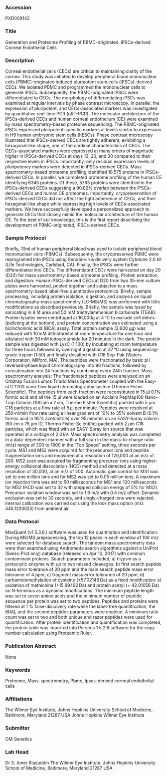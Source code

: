 ### Accession
PXD009142

### Title
Generation and Proteome Profiling of PBMC-originated, iPSCs-derived Corneal Endothelial Cells

### Description
Corneal endothelial cells (CECs) are critical to maintaining clarity of the cornea. This study was initiated to develop peripheral blood mononuclear cells (PBMC)-originated induced pluripotent stem cells (iPSCs)-derived CECs. We isolated PBMC and programmed the mononuclear cells to generate iPSCs. Subsequently, the PBMC-originated iPSCs were differentiated to CECs. The morphology of differentiating iPSCs was examined at regular intervals by phase contrast microscopy. In parallel, the expression of pluripotent, and CECs-associated markers was investigated by quantitative real-time PCR (qRT-PCR). The molecular architecture of the iPSCs-derived CECs and human corneal endothelium (CE) were examined by mass spectrometry-based proteome sequencing. The PBMC-originated iPSCs expressed pluripotent-specific markers at levels similar to expression in H9 human embryonic stem cells (hESCs). Phase contrast microscopy illustrated that iPSCs-derived CECs are tightly adherent, exhibiting a hexagonal-like shape, one of the cardinal characteristics of CECs. The CECs-associated markers were expressed at many orders of magnitude higher in iPSCs-derived CECs at days 13, 20, and 30 compared to their respective levels in iPSCs. Importantly, only residual expression levels of pluripotency markers were detected in iPSCs-derived CECs. Mass spectrometry-based proteome profiling identified 10,575 proteins in iPSCs-derived CECs. In parallel, we completed proteome profiling of the human CE identifying 6345 proteins. Of these, 5763 proteins were identified in the iPSCs-derived CECs suggesting a 90.82% overlap between the iPSCs-derived CECs and human CE proteomes. Importantly, cryopreservation of iPSCs-derived CECs did not affect the tight adherence of CECs, and their hexagonal-like shape while expressing high levels of CECs-associated markers. We have successfully developed a personalized approach to generate CECs that closely mimic the molecular architecture of the human CE. To the best of our knowledge, this is the first report describing the development of PBMC-originated, iPSCs-derived CECs.

### Sample Protocol
Briefly, 10ml of human peripheral blood was used to isolate peripheral blood mononuclear cells (PBMCs). Subsequently, the cryopreserved PBMC were reprogramed into iPSCs using Sendai-virus delivery system Cytotune 2.0 kit (Life Technologies, Carlsbad, CA). Finally, the iPSCs were further differentiated into CECs. The differentiated CECs were harvested on day 20 (D20) for mass spectrometry-based proteome profiling. Protein extraction, and digestion: Human iPSCs-derived CECs at D20 from two 35-mm culture plates were harvested, pooled together and subjected to a mass spectrometry-based label-free quantitative proteomics. Briefly, sample processing, including protein isolation, digestion, and analysis on liquid chromatography-mass spectrometry (LC-MS/MS) was performed with little modifications as described previously. Briefly, the sample was lysed by sonicating in 8 M urea and 50 mM triethylammonium bicarbonate (TEAB). Protein lysates were centrifuged at 16,000g at 4 °C to exclude cell debris (pelleting at the bottom), and protein concentration was estimated using a bicinchoninic acid (BCA) assay. Total protein sample (2,600 µg) was reduced with 10 mM dithiothreitol at room temperature for one hour and alkylated with 30 mM iodoacetamide for 20 minutes in the dark. The protein sample was digested with LysC (1:100) by incubating at room temperature for three hours followed by overnight digestion at 37 °C using sequencing-grade trypsin (1:50) and finally desalted with C18 Sep-Pak (Waters Corporation, Milford, MA). The peptides were fractionated by basic pH reversed-phase liquid chromatography into 96 fractions, followed by concatenation into 24 fractions by combining every 24th fraction. Mass spectrometry analysis: The fractionated peptides were analyzed on an Orbitrap Fusion Lumos Tribrid Mass Spectrometer coupled with the Easy-nLC 1200 nano-flow liquid chromatography system (Thermo Fisher Scientific). The peptides from each fraction were reconstituted in 15 μl 0.1% formic acid and all the 15 μl were loaded on an Acclaim PepMap100 Nano-Trap Column (100 μm × 2 cm, Thermo Fisher Scientific) packed with 5 μm C18 particles at a flow rate of 5 μl per minute. Peptides were resolved at 250-nl/min flow rate using a linear gradient of 10% to 35% solvent B (0.1% formic acid in 95% acetonitrile) over 95 minutes on an EASY-Spray column (50 cm x 75 µm ID, Thermo Fisher Scientific) packed with 2 µm C18 particles, which was fitted with an EASY-Spray ion source that was operated at a voltage of 2.0 kV.  Mass spectrometry analysis was completed in a data-dependent manner with a full scan in the mass-to-charge ratio (m/z) range of 300 to 1800 in the “Top Speed” setting, three seconds per cycle. MS1 and MS2 were acquired for the precursor ions and peptide fragmentation ions and measured at a resolution of 120,000 at an m/z of 200. MS2 scan was acquired by fragmenting precursor ions using higher-energy collisional dissociation (HCD) method and detected at a mass resolution of 30,000, at an m/z of 200. Automatic gain control for MS1 was set to one million ions and for MS2 was set to 0.05 million ions. A maximum ion injection time was set to 50 milliseconds for MS1 and 100 milliseconds for MS2 (HCD was set to 32 with stepped collision energy of 5% for MS2). Precursor isolation window was set to 1.6 m/z with 0.4 m/z offset. Dynamic exclusion was set to 30 seconds, and singly-charged ions were rejected. Internal calibration was carried out using the lock mass option (m/z 445.1200025) from ambient air.

### Data Protocol
MaxQuant (v1.5.3.8.) software was used for quantitation and identification. During MS/MS preprocessing, the top 12 peaks in each window of 100 m/z were selected for database search. The tandem mass spectrometry data were then searched using Andromeda search algorithms against a UniProt (Swiss-Prot only) database (released on Apr 10, 2017) with common contaminant proteins. Search parameters included, a) trypsin as a proteolytic enzyme with up to two missed cleavages; b) first search peptide mass error tolerance of 20 ppm and the main search peptide mass error tolerance of 4 ppm; c) fragment mass error tolerance of 20 ppm;  d) carbamidomethylation of cysteine (+57.02146 Da) as a fixed modification: e) oxidation of methionine (+15.99492 Da) and protein acetyl (+ 42.01056 Da) on N-terminus as a dynamic modifications. The minimum peptide length was set to seven amino acids and the minimum number of peptide sequence per protein was set to two peptides. Peptides and proteins were filtered at 1 % false-discovery rate while the label-free quantification, the iBAQ, and the second peptides parameters were enabled. A minimum ratio count was set to two and both unique and razor peptides were used for quantification. After protein identification and quantification was completed, the protein table was imported into Perseus 1.5.2.6 software for the copy number calculation using Proteomic Ruler.

### Publication Abstract
None

### Keywords
Proteome, Mass-spectrometry, Pbmc, Ipscs-derived corneal endothelial cells

### Affiliations
The Wilmer Eye Institute, Johns Hopkins University School of Medicine, Baltimore, Maryland 21287 USA
Johns Hopkins Wilmer Eye Institute

### Submitter
OM Genetics

### Lab Head
Dr S. Amer Riazuddin
The Wilmer Eye Institute, Johns Hopkins University School of Medicine, Baltimore, Maryland 21287 USA


